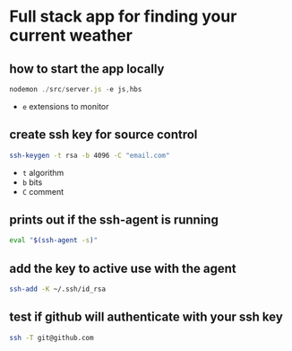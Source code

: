 # Full stack app for finding your current weather


## how to start the app locally

```javascript
nodemon ./src/server.js -e js,hbs
```

- `e` extensions to monitor

## create ssh key for source control

```bash
ssh-keygen -t rsa -b 4096 -C "email.com"
```

- `t` algorithm
- `b` bits
- `C` comment

## prints out if the ssh-agent is running

```bash
eval "$(ssh-agent -s)"
```

## add the key to active use with the agent

```bash
ssh-add -K ~/.ssh/id_rsa
```

## test if github will authenticate with your ssh key

```bash
ssh -T git@github.com
```